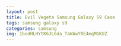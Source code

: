 ```yaml
---
layout: post
title: Evil Vegeta Samsung Galaxy S9 Case
tags: samsung galaxy s9
categories: samsung
img: 1bodHLHYtK6JL6da_TaWAwY0E4mqMGKUZ
---
```

